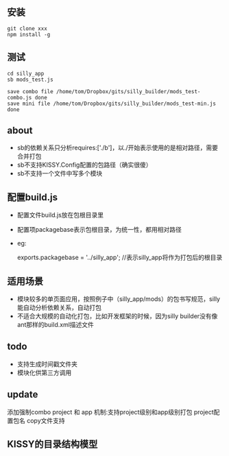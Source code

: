 安装
----
    git clone xxx
    npm install -g

测试
------
    
    cd silly_app
    sb mods_test.js

    save combo file /home/tom/Dropbox/gits/silly_builder/mods_test-combo.js done
    save mini file /home/tom/Dropbox/gits/silly_builder/mods_test-min.js done

about
------
* sb的依赖关系只分析requires:['./b']，以./开始表示使用的是相对路径，需要合并打包
* sb不支持KISSY.Config配置的包路径（确实很傻）
* sb不支持一个文件中写多个模块

配置build.js
------------
* 配置文件build.js放在包根目录里
* 配置项packagebase表示包根目录，为统一性，都用相对路径
* eg: 
  
    exports.packagebase = '../silly_app';
    //表示silly_app将作为打包后的根目录

适用场景
--------
* 模块较多的单页面应用，按照例子中（silly_app/mods）的包书写规范，silly能自动分析依赖关系，自动打包
* 不适合大规模的自动化打包，比如开发框架的时候，因为silly builder没有像ant那样的build.xml描述文件

todo
----
* 支持生成时间戳文件夹
* 模块化供第三方调用


update
------
添加强制combo
project 和 app 机制:支持project级别和app级别打包
project配置包名
copy文件支持

KISSY的目录结构模型
-------------------

